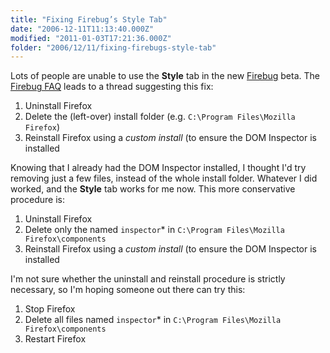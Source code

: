 ```yaml
---
title: "Fixing Firebug’s Style Tab"
date: "2006-12-11T11:13:40.000Z"
modified: "2011-01-03T17:21:36.000Z"
folder: "2006/12/11/fixing-firebugs-style-tab"
---
```


Lots of people are unable to use the **Style** tab in the new [Firebug](http://www.getfirebug.com/downloads.html "Download Firebug at www.getfirebug.com") beta. The [Firebug FAQ](http://getfirebug.com/faq.html) leads to a thread suggesting this fix:

1.  Uninstall Firefox
2.  Delete the (left-over) install folder (e.g. `C:\Program Files\Mozilla Firefox`)
3.  Reinstall Firefox using a _custom install_ (to ensure the DOM Inspector is installed

Knowing that I already had the DOM Inspector installed, I thought I'd try removing just a few files, instead of the whole install folder. Whatever I did worked, and the **Style** tab works for me now. This more conservative procedure is:

1.  Uninstall Firefox
2.  Delete only the named `inspector`\* in `C:\Program Files\Mozilla Firefox\components`
3.  Reinstall Firefox using a _custom install_ (to ensure the DOM Inspector is installed

I'm not sure whether the uninstall and reinstall procedure is strictly necessary, so I'm hoping someone out there can try this:

1.  Stop Firefox
2.  Delete all files named `inspector`\* in `C:\Program Files\Mozilla Firefox\components`
3.  Restart Firefox
